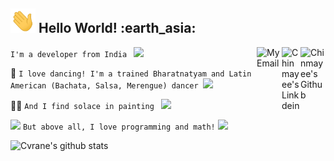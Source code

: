 <h2><img src="https://github.com/Cvrane/Cvrane/blob/master/Hi.gif"width="40px"> Hello World! :earth_asia: </h2>

<a href="https://github.com/Cvrane">
  <img align="right" alt="Chinmayee's Github" width="40px" src="https://img.icons8.com/bubbles/200/000000/github.png"/>
</a>
<a href="https://www.linkedin.com/in/chinmayee-rane/">
  <img align="right" alt="Chinmayee's Linkdein" width="30px" src="https://img.icons8.com/doodle/96/000000/linkedin--v2.png"/>
</a>



<a href="mailto:ramechinmayee92@gmail.com">
  <img align="right" alt="My Email" width="40px" src="https://img.icons8.com/clouds/200/000000/gmail.png"/>
</a>

`I'm a developer from India ` <img src="https://img.icons8.com/doodle/48/000000/india.png" width="30px"/>

:dancer: `I love dancing! I'm a trained Bharatnatyam and Latin American (Bachata, Salsa, Merengue) dancer `<img src="https://img.icons8.com/color/48/000000/ballet-shoes.png" width="30px"/>

:woman_artist: `And I find solace in painting ` <img src="https://img.icons8.com/plasticine/30/000000/paint-palette.png"/>

<img src="https://img.icons8.com/bubbles/50/000000/girl-and-math-equation.png" width="50px"/> `But above all, I love programming and math!`
<img src="https://img.icons8.com/office/40/000000/normal-distribution-histogram.png"/>


![Cvrane's github stats](https://github-readme-stats.vercel.app/api?username=Cvrane&theme=dracula&show_icons=true)

<!--
**Cvrane/Cvrane** is a ✨ _special_ ✨ repository because its `README.md` (this file) appears on your GitHub profile.

Here are some ideas to get you started:

- 🔭 I’m currently working on ...
- 🌱 I’m currently learning ...
- 👯 I’m looking to collaborate on ...
- 🤔 I’m looking for help with ...
- 💬 Ask me about ...
- 📫 How to reach me: ...
- 😄 Pronouns: ...
- ⚡ Fun fact: ...
-->
